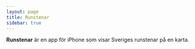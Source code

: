 ```yaml
---
layout: page
title: Runstenar
sidebar: true
---
```


**Runstenar** är en app för iPhone som visar Sveriges runstenar på en karta.